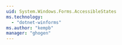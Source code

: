 ```yaml
---
uid: System.Windows.Forms.AccessibleStates
ms.technology: 
  - "dotnet-winforms"
ms.author: "kempb"
manager: "ghogen"
---
```

